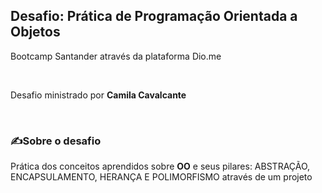 <h2> Desafio: Prática de Programação Orientada a Objetos</h2>

<p>Bootcamp Santander através da plataforma Dio.me </p>
<br>
<p>Desafio ministrado por <Strong>Camila Cavalcante </Strong></p>

<br>
<h3> ✍Sobre o desafio </h3>
<p> Prática dos conceitos aprendidos sobre <Strong>OO</Strong> e seus pilares: ABSTRAÇÃO, ENCAPSULAMENTO, HERANÇA E POLIMORFISMO através de um projeto <Java> </p>
